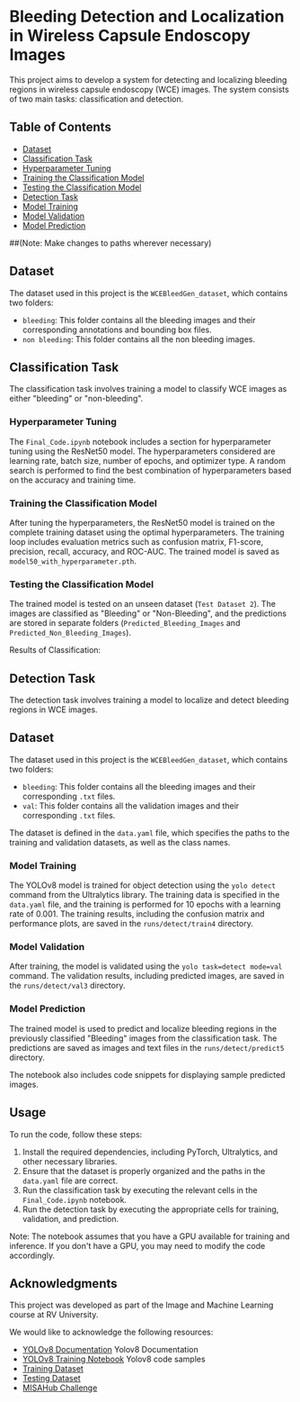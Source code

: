 # Bleeding Detection and Localization in Wireless Capsule Endoscopy Images

This project aims to develop a system for detecting and localizing bleeding regions in wireless capsule endoscopy (WCE) images. The system consists of two main tasks: classification and detection.

## Table of Contents

- [Dataset](#dataset)
- [Classification Task](#classification-task)
 - [Hyperparameter Tuning](#hyperparameter-tuning)
 - [Training the Classification Model](#training-the-classification-model)
 - [Testing the Classification Model](#testing-the-classification-model)
- [Detection Task](#detection-task)
 - [Model Training](#model-training)
 - [Model Validation](#model-validation)
 - [Model Prediction](#model-prediction)

##(Note: Make changes to paths wherever necessary)

## Dataset

The dataset used in this project is the `WCEBleedGen_dataset`, which contains two folders:

- `bleeding`: This folder contains all the bleeding images and their corresponding annotations and bounding box files.
- `non bleeding`: This folder contains all the non bleeding images.

## Classification Task

The classification task involves training a model to classify WCE images as either "bleeding" or "non-bleeding".

### Hyperparameter Tuning

The `Final_Code.ipynb` notebook includes a section for hyperparameter tuning using the ResNet50 model. The hyperparameters considered are learning rate, batch size, number of epochs, and optimizer type. A random search is performed to find the best combination of hyperparameters based on the accuracy and training time.

### Training the Classification Model

After tuning the hyperparameters, the ResNet50 model is trained on the complete training dataset using the optimal hyperparameters. The training loop includes evaluation metrics such as confusion matrix, F1-score, precision, recall, accuracy, and ROC-AUC. The trained model is saved as `model50_with_hyperparameter.pth`.

### Testing the Classification Model

The trained model is tested on an unseen dataset (`Test Dataset 2`). The images are classified as "Bleeding" or "Non-Bleeding", and the predictions are stored in separate folders (`Predicted_Bleeding_Images` and `Predicted_Non_Bleeding_Images`).

Results of Classification:


## Detection Task

The detection task involves training a model to localize and detect bleeding regions in WCE images.
## Dataset

The dataset used in this project is the `WCEBleedGen_dataset`, which contains two folders:

- `bleeding`: This folder contains all the bleeding images and their corresponding `.txt` files.
- `val`: This folder contains all the validation images and their corresponding `.txt` files.

The dataset is defined in the `data.yaml` file, which specifies the paths to the training and validation datasets, as well as the class names.

### Model Training

The YOLOv8 model is trained for object detection using the `yolo detect` command from the Ultralytics library. The training data is specified in the `data.yaml` file, and the training is performed for 10 epochs with a learning rate of 0.001. The training results, including the confusion matrix and performance plots, are saved in the `runs/detect/train4` directory.

### Model Validation

After training, the model is validated using the `yolo task=detect mode=val` command. The validation results, including predicted images, are saved in the `runs/detect/val3` directory.

### Model Prediction

The trained model is used to predict and localize bleeding regions in the previously classified "Bleeding" images from the classification task. The predictions are saved as images and text files in the `runs/detect/predict5` directory.

The notebook also includes code snippets for displaying sample predicted images.

## Usage

To run the code, follow these steps:

1. Install the required dependencies, including PyTorch, Ultralytics, and other necessary libraries.
2. Ensure that the dataset is properly organized and the paths in the `data.yaml` file are correct.
3. Run the classification task by executing the relevant cells in the `Final_Code.ipynb` notebook.
4. Run the detection task by executing the appropriate cells for training, validation, and prediction.

Note: The notebook assumes that you have a GPU available for training and inference. If you don't have a GPU, you may need to modify the code accordingly.

## Acknowledgments

This project was developed as part of the Image and Machine Learning course at RV University.

We would like to acknowledge the following resources:

- [YOLOv8 Documentation](https://docs.ultralytics.com/modes/predict/#inference-arguments) Yolov8 Documentation
- [YOLOv8 Training Notebook](https://github.com/Shivam-027/Auto-WCEBleedGen-Challenge/blob/main/MODEL/Training_YOLOv8.ipynb) Yolov8 code samples
- [Training Dataset](https://zenodo.org/records/10156571)
- [Testing Dataset](https://zenodo.org/records/10124589)
- [MISAHub Challenge](https://misahub.in/CVIP/challenge.html)
